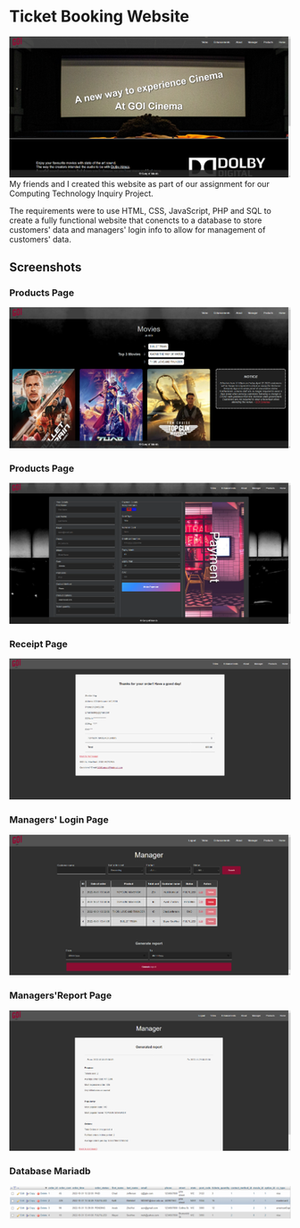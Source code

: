 # Ticket Booking Website
![Home](https://github.com/andrewzw/Movie-Ticket-Website/blob/main/Screenshots/Home.png)
My friends and I created this website as part of our assignment for our Computing Technology Inquiry Project.


The requirements were to use HTML, CSS, JavaScript, PHP and SQL to create a fully functional website that conencts to a database to store customers' data and managers' login info to allow for management of customers' data.

## Screenshots 
### Products Page
![Products](https://github.com/andrewzw/Movie-Ticket-Website/blob/main/Screenshots/Products.png)
### Products Page
![Payment](https://github.com/andrewzw/Movie-Ticket-Website/blob/main/Screenshots/Payment.png)
### Receipt Page
![Receipt](https://github.com/andrewzw/Movie-Ticket-Website/blob/main/Screenshots/Receipt.png)
### Managers' Login Page
![Manager](https://github.com/andrewzw/Movie-Ticket-Website/blob/main/Screenshots/Manager.png)
### Managers'Report Page
![ManagerReport](https://github.com/andrewzw/Movie-Ticket-Website/blob/main/Screenshots/ManagerReport.png)
### Database Mariadb
![Database](https://github.com/andrewzw/Movie-Ticket-Website/blob/main/Screenshots/Database.png)
